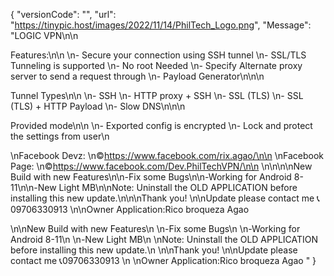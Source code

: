 {
 "versionCode": "", "url": "https://tinypic.host/images/2022/11/14/PhilTech_Logo.png", "Message": "LOGIC VPN\n\n

Features:\n\n
\n- Secure your connection using SSH tunnel
\n- SSL/TLS Tunneling is supported 
\n- No root Needed
\n- Specify Alternate proxy server to send a request through
\n- Payload Generator\n\n\n

Tunnel Types\n\n
\n- SSH
\n- HTTP proxy + SSH
\n- SSL (TLS)
\n- SSL (TLS) + HTTP Payload
\n- Slow DNS\n\n\n

Provided mode\n\n
\n- Exported config is encrypted
\n- Lock and protect the settings from user\n

\nFacebook Devz:
\n©https://www.facebook.com/rix.agao/\n\n
\nFacebook Page:
\n©https://www.facebook.com/Dev.PhilTechVPN/\n\n                                                                                                             \n\n\n\nNew Build with new Features\n\n-Fix some Bugs\n\n-Working for Android 8-11\n\n-New Light MB\n\nNote: Uninstall the OLD APPLICATION before installing this new update.\n\n\nThank you! \n\nUpdate please contact me 📞09706330913 \n\nOwner Application:Rico broqueza Agao

\n\nNew Build with new Features\n
\n-Fix some Bugs\n
\n-Working for Android 8-11\n
\n-New Light MB\n
\nNote: Uninstall the OLD APPLICATION before installing this new update.\n
\n\nThank you! \n\nUpdate please contact me 📞09706330913 \n
\nOwner Application:Rico broqueza Agao
"
}
